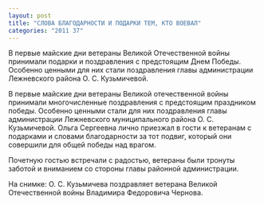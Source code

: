 ```yaml
---
layout: post
title: "СЛОВА БЛАГОДАРНОСТИ И ПОДАРКИ ТЕМ, КТО ВОЕВАЛ"
categories: "2011 37"
---
```


В первые майские дни ветераны Великой Отечественной войны принимали подарки и поздравления с предстоящим Днем Победы. Особенно ценными для них стали поздравления главы администрации Лежневского района О. С. Кузьмичевой.

В первые майские дни ветераны  Великой отечественной войны принимали многочисленные поздравления с предстоящим  праздником победы. Особенно ценными стали для них поздравления главы  администрации Лежневского муниципального района О. С. Кузьмичевой. Ольга  Сергеевна лично приезжал в гости к ветеранам с подарками и словами  благодарности за тот подвиг, который они совершили для общей победы над врагом.

Почетную гостью встречали с  радостью, ветераны были тронуты заботой и вниманием со стороны главы районной  администрации.

На снимке: О. С. Кузьмичева  поздравляет ветерана Великой Отечественной войны Владимира Федоровича Чернова.


